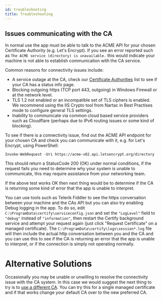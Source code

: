 ```yaml
---
id: troubleshooting
title: Troubleshooting
---
```


## Issues communicating with the CA
In normal use the app must be able to talk to the ACME API for your chosen Certificate Authority (e.g. Let's Encrypt). If you see an error reported such as `The ACME service (directory) is unavailable.` this would indicate your machine is not able to establish communication with the CA service.

Common reasons for connectivity issues include:
- A service outage at the CA, check our [Certificate Authorities](certificate-authorities.md) list to see if your CA has a status info page.
- Blocking outgoing https (TCP port 443, outgoing) in Windows Firewall or at the network level.
- TLS 1.2 not enabled or an incompatible set of TLS ciphers is enabled. We recommend using the IIS Crypto tool from Nartac in Best Practises mode to configure general TLS settings.
- Inability to communicate via common cloud based service providers such as Cloudflare (perhaps due to IPv6 routing issues or some kind of blocking).

To see if there is a connectivity issue, find out the ACME API endpoint for your chosen CA and check you can communicate with it, e.g. for Let's Encrypt, using PowerShell:
```PS
Invoke-WebRequest -Uri https://acme-v02.api.letsencrypt.org/directory 
```
This should return a StatusCode 200 (OK) under normal conditions, if the request fails you need to determine why your system is unable to communicate, this may require assistance from your networking team.

If the above test works OK then next thing would be to determine if the CA is returning some kind of error that the app is unable to interpret. 

You can use tools such as Telerik Fiddler to see the https conversation between your machine and the CAs API but you can also try enabling Debug logging in the app. To do so, edit `C:\ProgramData\certify\serviceconfig.json` and set the `"LogLevel"` field to `"debug"` instead of `"information"`, then restart the Certify background service and attempt your request again (just click "Request Certificate" on a managed certificate). The `C:\ProgramData\certify\logs\session*.log` file will then include the actual http conversation between you and the CA and you can use this to see if the CA is returning an error that the app is unable to interpret, or if the connection is simply not operating normally.

# Alternative Solutions
Occasionally you may be unable or unwilling to resolve the connectivity issue with the CA system. In this case we would suggest the next thing to try is to [use a different CA](certificate-authorities.md). You can try this for a single managed certificate and if that works change your default CA over to the new preferred CA.